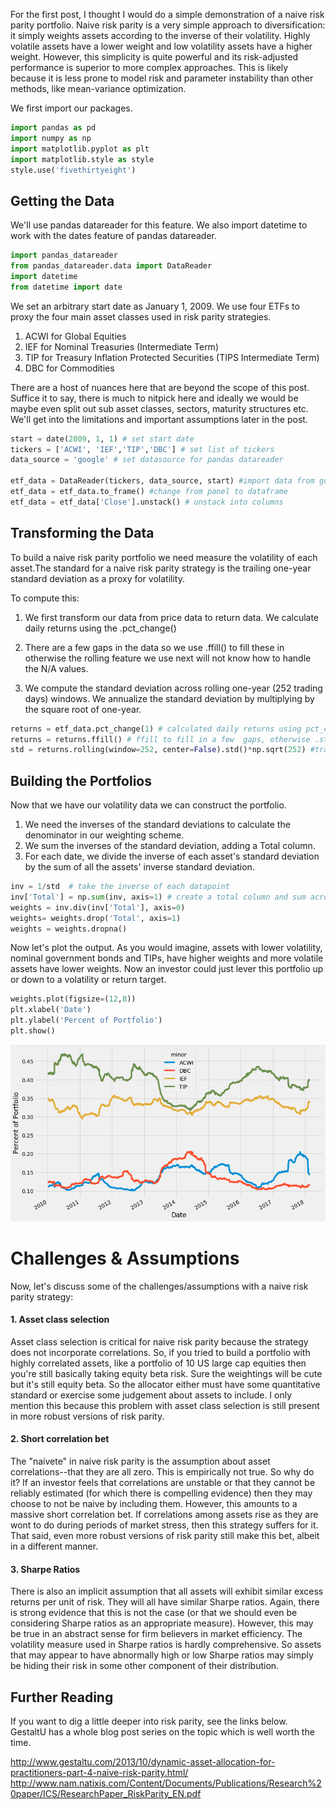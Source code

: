 
For the first post, I thought I would do a simple demonstration of a naive risk parity portfolio. Naive risk parity is a very simple approach to diversification: it simply weights assets according to the inverse of their volatility. Highly volatile assets have a lower weight and low volatility assets have a higher weight. However, this simplicity is quite powerful and its risk-adjusted performance is superior to more complex approaches. This is likely because it is less prone to model risk and parameter instability than other methods, like mean-variance optimization.

We first import our packages.


```python
import pandas as pd
import numpy as np
import matplotlib.pyplot as plt
import matplotlib.style as style
style.use('fivethirtyeight')
```

## Getting the Data
We'll use pandas datareader for this feature. We also import datetime to work with the dates feature of pandas datareader.


```python
import pandas_datareader
from pandas_datareader.data import DataReader
import datetime
from datetime import date
```

We set an arbitrary start date as January 1, 2009. We use four ETFs to proxy the four main asset classes used in risk parity strategies. <br>

1) ACWI for Global Equities <br>
2) IEF for Nominal Treasuries (Intermediate Term) <br>
3) TIP for Treasury Inflation Protected Securities (TIPS Intermediate Term) <br>
4) DBC for Commodities <br>

There are a host of nuances here that are beyond the scope of this post. Suffice it to say, there is much to nitpick here and ideally we would be maybe even split out sub asset classes, sectors, maturity structures etc. We'll get into the limitations and important assumptions later in the post.


```python
start = date(2009, 1, 1) # set start date
tickers = ['ACWI', 'IEF','TIP','DBC'] # set list of tickers
data_source = 'google' # set datasource for pandas datareader

etf_data = DataReader(tickers, data_source, start) #import data from google finance
etf_data = etf_data.to_frame() #change from panel to dataframe
etf_data = etf_data['Close'].unstack() # unstack into columns
```

## Transforming the Data
To build a naive risk parity portfolio we need measure the volatility of each asset.The standard for a naive risk parity strategy is the trailing one-year standard deviation as a proxy for volatility. 

To compute this: <br>
1) We first transform our data from price data to return data. We calculate daily returns using the .pct_change() <br>

2) There are a few gaps in the data so we use .ffill() to fill these in otherwise the rolling feature we use next will not know how to handle the N/A values. <br>

3) We compute the standard deviation across rolling one-year (252 trading days) windows. We annualize the standard deviation by multiplying by the square root of one-year. <br>


```python
returns = etf_data.pct_change(1) # calculated daily returns using pct_change
returns = returns.ffill() # ffill to fill in a few  gaps, otherwise .std() will produce NaN
std = returns.rolling(window=252, center=False).std()*np.sqrt(252) #trailing 252-day daily standard deviation, annualized
```

## Building the Portfolios

Now that we have our volatility data we can construct the portfolio. <br>

1) We need the inverses of the standard deviations to calculate the denominator in our weighting scheme.<br>
2) We sum the inverses of the standard deviation, adding a Total column. <br>
3) For each date, we divide the inverse of each asset's standard deviation by the sum of all the assets' inverse standard deviation.


```python
inv = 1/std  # take the inverse of each datapoint
inv['Total'] = np.sum(inv, axis=1) # create a total column and sum across each row (date) of the inverse data 
weights = inv.div(inv['Total'], axis=0)
weights= weights.drop('Total', axis=1)
weights = weights.dropna()
```

Now let's plot the output. As you would imagine, assets with lower volatility, nominal government bonds and TIPs, have higher weights and more volatile assets have lower weights. Now an investor could just lever this portfolio up or down to a volatility or return target.


```python
weights.plot(figsize=(12,8))
plt.xlabel('Date')
plt.ylabel('Percent of Portfolio')
plt.show()
```


![png](Naive%20Risk%20Parity_files/Naive%20Risk%20Parity_11_0.png)


# Challenges & Assumptions
Now, let's discuss some of the challenges/assumptions with a naive risk parity strategy:

#### 1. Asset class selection<br>
Asset class selection is critical for naive risk parity because the strategy does not incorporate correlations. So, if you tried to build a portfolio with highly correlated assets, like a portfolio of 10 US large cap equities then you're still basically taking equity beta risk. Sure the weightings will be cute but it's still equity beta. So the allocator either must have some quantitative standard or exercise some judgement about assets to include. I only mention this because this problem with asset class selection is still present in more robust versions of risk parity.

#### 2. Short correlation bet<br>
The "naivete" in naive risk parity is the assumption about asset correlations--that they are all zero. This is empirically not true. So why do it? If an investor feels that correlations are unstable or that they cannot be reliably estimated (for which there is compelling evidence) then they may choose to not be naive by including them. However, this amounts to a massive short correlation bet. If correlations among assets rise as they are wont to do during periods of market stress, then this strategy suffers for it. That said, even more robust versions of risk parity still make this bet, albeit in a different manner.

#### 3. Sharpe Ratios<br>
There is also an implicit assumption that all assets will exhibit similar excess returns per unit of risk. They will all have similar Sharpe ratios. Again, there is strong evidence that this is not the case (or that we should even be considering Sharpe ratios as an appropriate measure). However, this may be true in an abstract sense for firm believers in market efficiency. The volatility measure used in Sharpe ratios is hardly comprehensive. So assets that may appear to have abnormally high or low Sharpe ratios may simply be hiding their risk in some other component of their distribution.


## Further Reading
If you want to dig a little deeper into risk parity, see the links below. GestaltU has a whole blog post series on the topic which is well worth the time.

http://www.gestaltu.com/2013/10/dynamic-asset-allocation-for-practitioners-part-4-naive-risk-parity.html/
http://www.nam.natixis.com/Content/Documents/Publications/Research%20paper/ICS/ResearchPaper_RiskParity_EN.pdf
